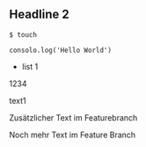 ## Headline 2

`$ touch`

`````
consolo.log('Hello World')
``````

- list 1

1234

text1

Zusätzlicher Text im Featurebranch

Noch mehr Text im Feature Branch